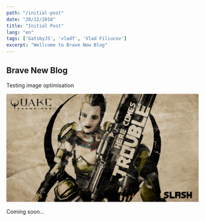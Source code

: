 ```yaml
---
path: "/initial-post"
date: "28/12/2018"
title: "Initial Post"
lang: "en"
tags: ['GatsbyJS', 'vladf', 'Vlad Filiucov']
excerpt: "Wellcome to Brave New Blog"
---
```


## Brave New Blog

Testing image optimisation

![Local image](./logo.jpg)

Coming soon...
